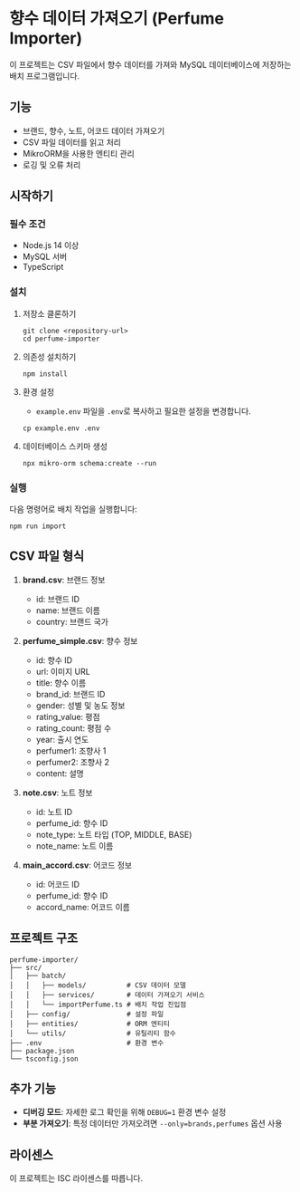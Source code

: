 # 향수 데이터 가져오기 (Perfume Importer)

이 프로젝트는 CSV 파일에서 향수 데이터를 가져와 MySQL 데이터베이스에 저장하는 배치 프로그램입니다.

## 기능

- 브랜드, 향수, 노트, 어코드 데이터 가져오기
- CSV 파일 데이터를 읽고 처리
- MikroORM을 사용한 엔티티 관리
- 로깅 및 오류 처리

## 시작하기

### 필수 조건

- Node.js 14 이상
- MySQL 서버
- TypeScript

### 설치

1. 저장소 클론하기

   ```
   git clone <repository-url>
   cd perfume-importer
   ```

2. 의존성 설치하기

   ```
   npm install
   ```

3. 환경 설정

   - `example.env` 파일을 `.env`로 복사하고 필요한 설정을 변경합니다.

   ```
   cp example.env .env
   ```

4. 데이터베이스 스키마 생성
   ```
   npx mikro-orm schema:create --run
   ```

### 실행

다음 명령어로 배치 작업을 실행합니다:

```
npm run import
```

## CSV 파일 형식

1. **brand.csv**: 브랜드 정보

   - id: 브랜드 ID
   - name: 브랜드 이름
   - country: 브랜드 국가

2. **perfume_simple.csv**: 향수 정보

   - id: 향수 ID
   - url: 이미지 URL
   - title: 향수 이름
   - brand_id: 브랜드 ID
   - gender: 성별 및 농도 정보
   - rating_value: 평점
   - rating_count: 평점 수
   - year: 출시 연도
   - perfumer1: 조향사 1
   - perfumer2: 조향사 2
   - content: 설명

3. **note.csv**: 노트 정보

   - id: 노트 ID
   - perfume_id: 향수 ID
   - note_type: 노트 타입 (TOP, MIDDLE, BASE)
   - note_name: 노트 이름

4. **main_accord.csv**: 어코드 정보
   - id: 어코드 ID
   - perfume_id: 향수 ID
   - accord_name: 어코드 이름

## 프로젝트 구조

```
perfume-importer/
├── src/
│   ├── batch/
│   │   ├── models/          # CSV 데이터 모델
│   │   ├── services/        # 데이터 가져오기 서비스
│   │   └── importPerfume.ts # 배치 작업 진입점
│   ├── config/              # 설정 파일
│   ├── entities/            # ORM 엔티티
│   └── utils/               # 유틸리티 함수
├── .env                     # 환경 변수
├── package.json
└── tsconfig.json
```

## 추가 기능

- **디버깅 모드**: 자세한 로그 확인을 위해 `DEBUG=1` 환경 변수 설정
- **부분 가져오기**: 특정 데이터만 가져오려면 `--only=brands,perfumes` 옵션 사용

## 라이센스

이 프로젝트는 ISC 라이센스를 따릅니다.
